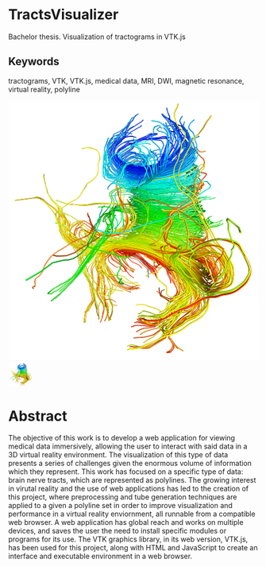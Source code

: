 # TractsVisualizer
Bachelor thesis. Visualization of tractograms in VTK.js

## Keywords
tractograms, VTK, VTK.js, medical data, MRI, DWI, magnetic resonance, virtual reality, polyline

![Cover](https://raw.githubusercontent.com/FedericoGarciaGarcia/TractsVisualizer/master/images/corpuscallosum.png)
<img src="https://raw.githubusercontent.com/FedericoGarciaGarcia/TractsVisualizer/master/images/corpuscallosum.png" width="48">

# Abstract
The objective of this work is to develop a web application for viewing medical data immersively, allowing the user to interact with said data in a 3D virtual reality environment. The visualization of this type of data presents a series of challenges given the enormous volume of information which they represent. This work has focused on a specific type of data: brain nerve tracts, which are represented as polylines. The growing interest in virutal reality and the use of web applications has led to the creation of this project, where preprocessing and tube generation techniques are applied to a given a polyline set in order to improve visualization and performance in a virtual reality enviornment, all runnable from a compatible web browser. A web application has global reach and works on multiple devices, and saves the user the need to install specific modules or programs for its use. The VTK graphics library, in its web version, VTK.js, has been used for this project, along with HTML and JavaScript to create an interface and executable environment in a web browser.

